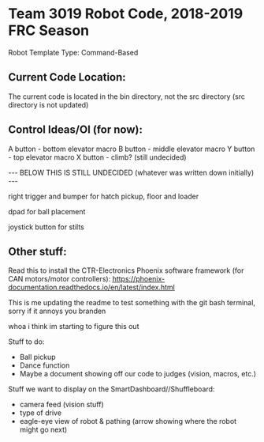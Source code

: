 # Team 3019 Robot Code, 2018-2019 FRC Season

Robot Template Type: Command-Based

## Current Code Location:
The current code is located in the bin directory, not the src directory (src directory is not updated)

## Control Ideas/OI (for now):

A button - bottom elevator macro
B button - middle elevator macro
Y button - top elevator macro
X button - climb? (still undecided)

--- BELOW THIS IS STILL UNDECIDED (whatever was written down initially) ---
 
right trigger and bumper for hatch pickup, floor and loader

dpad for ball placement

joystick button for stilts

## Other stuff:

Read this to install the CTR-Electronics Phoenix software framework (for CAN motors/motor controllers):
https://phoenix-documentation.readthedocs.io/en/latest/index.html

This is me updating the readme to test something with the git bash terminal, sorry if it annoys you branden

whoa i think im starting to figure this out

Stuff to do:
- Ball pickup
- Dance function
- Maybe a document showing off our code to judges (vision, macros, etc.)

Stuff we want to display on the SmartDashboard//Shuffleboard:
- camera feed (vision stuff) 
- type of drive
- eagle-eye view of robot & pathing (arrow showing where the robot might go next)
